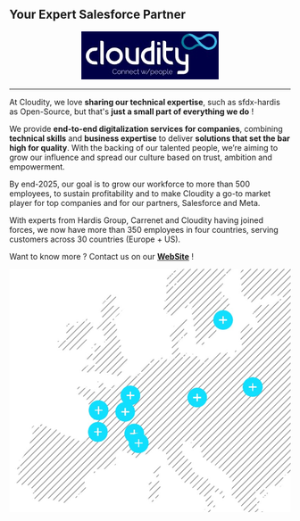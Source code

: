 ## Your Expert Salesforce Partner

<div style="text-align: center;">
    <a href="https://cloudity.com/" target="_blank"><img src="assets/images/cloudity-logo.jpg" alt="description" /></a>
</div>

___

At Cloudity, we love **sharing our technical expertise**, such as sfdx-hardis as Open-Source, but that's **just a small part of everything we do** !

We provide **end-to-end digitalization services for companies**, combining **technical skills** and **business expertise** to deliver **solutions that set the bar high for quality**. With the backing of our talented people, we’re aiming to grow our influence and spread our culture based on trust, ambition and empowerment.

By end-2025, our goal is to grow our workforce to more than 500 employees, to sustain profitability and to make Cloudity a go-to market player for top companies and for our partners, Salesforce and Meta.

With experts from Hardis Group, Carrenet and Cloudity having joined forces, we now have more than 350 employees in four countries, serving customers across 30 countries (Europe + US).

Want to know more ? Contact us on our [**WebSite**](https://cloudity.com/) !

<div style="text-align: center;">
    <a href="https://cloudity.com/" target="_blank"><img src="assets/images/cloudity-map.jpg" alt="description" /></a>
</div>
